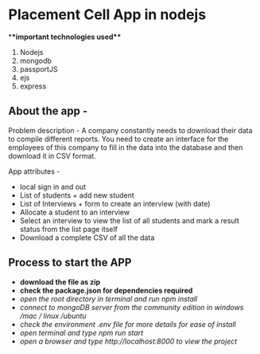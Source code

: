 # Placement Cell App in nodejs

\***\*important technologies used\*\***

1. Nodejs
2. mongodb
3. passportJS
4. ejs
5. express

## About the app -

Problem description -
A company constantly needs to download their data to compile different reports. You need to create an
interface for the employees of this company to fill in the data into the database and then download it in CSV
format.

App attributes -

- local sign in and out
- List of students + add new student
- List of Interviews + form to create an interview (with date)
- Allocate a student to an interview
- Select an interview to view the list of all students and mark a result status from the list
  page itself
- Download a complete CSV of all the data

## Process to start the APP

- **download the file as zip**
- **check the package.json for dependencies required**
- _open the root directory in terminal and run npm install_
- _connect to mongoDB server from the community edition in windows /mac / linux /ubuntu_
- _check the environment .env file for more details for ease of install_
- _open terminal and type npm run start_
- _open a browser and type http://localhost:8000 to view the project_
